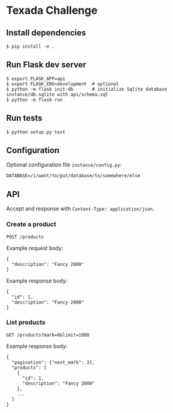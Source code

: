 # Texada Challenge

## Install dependencies
```
$ pip install -e .
```

## Run Flask dev server
```
$ export FLASK_APP=api
$ export FLASK_ENV=development  # optional
$ python -m flask init-db       # initialize Sqlite database instance/db.sqlite with api/schema.sql
$ python -m flask run
```

## Run tests
`$ python setup.py test`

## Configuration
Optional configuration file `instance/config.py`:
```
DATABASE=/i/want/to/put/database/to/somewhere/else
```

## API
Accept and response with `Content-Type: application/json`.

### Create a product
```
POST /products
```
Example request body:
```
{
  "description": "Fancy 2000"
}
```
Example response body:
```
{
  "id": 1,
  "description": "Fancy 2000"
}
```

### List products
```
GET /products?mark=0&limit=1000
```
Example response body:
```
{
  "pagination": {"next_mark": 3},
  "products": [
    {
      "id": 1,
      "description": "Fancy 2000"
    },
    ...
  ]
}
```
